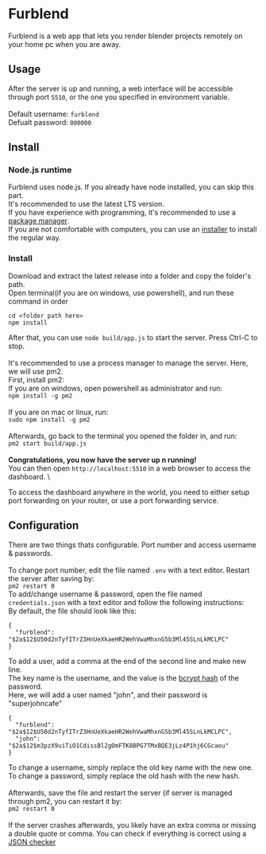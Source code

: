 # Furblend
Furblend is a web app that lets you render blender projects remotely on your home pc when you are away. 

## Usage
After the server is up and running, a web interface will be accessible through port `5510`, or the one you specified in environment variable. \
\
Default username: `furblend` \
Defualt password: `000000` 

## Install
### Node.js runtime
Furblend uses node.js. If you already have node installed, you can skip this part. \
It's recommended to use the latest LTS version. \
If you have experience with programming, it's recommended to use a [package manager](https://nodejs.org/en/download/package-manager).\
If you are not comfortable with computers, you can use an [installer](https://nodejs.org/en/download/prebuilt-installer) to install the regular way.
### Install
Download and extract the latest release into a folder and copy the folder's path. \
Open terminal(if you are on windows, use powershell), and run these command in order
```
cd <folder path here>
npm install
```
After that, you can use `node build/app.js` to start the server. Press Ctrl-C to stop. \
\
It's recommended to use a process manager to manage the server. Here, we will use pm2. \
First, install pm2: \
If you are on windows, open powershell as administrator and run: \
`npm install -g pm2` \
\
If you are on mac or linux, run: \
`sudo npm install -g pm2` \
\
Afterwards, go back to the terminal you opened the folder in, and run: \
`pm2 start build/app.js` \
\
**Congratulations, you now have the server up n running!** \
You can then open `http://localhost:5510` in a web browser to access the dashboard. \

To access the dashboard anywhere in the world, you need to either setup port forwarding on your router, or use a port forwarding service.

## Configuration
There are two things thats configurable. Port number and access username & passwords. \
\
To change port number, edit the file named `.env` with a text editor. Restart the server after saving by: \
`pm2 restart 0`
\
To add/change username & password, open the file named `credentials.json` with a text editor and follow the following instructions: \
By default, the file should look like this:
```
{
  "furblend": "$2a$12$U50d2nTyfITrZ3HnUeXkaeHR2WehVwaMhxnG5b3Ml45SLnLkMCLPC"
}
```
To add a user, add a comma at the end of the second line and make new line. \
The key name is the username, and the value is the [bcrypt hash](https://bcrypt-generator.com) of the password. \
Here, we will add a user named "john", and their password is "superjohncafe"
```
{
  "furblend": "$2a$12$U50d2nTyfITrZ3HnUeXkaeHR2WehVwaMhxnG5b3Ml45SLnLkMCLPC",
  "john": "$2a$12$m3pzX9uiTiO1CdissBl2gOmFTK8BPG7TMxBQE3jLz4P1hj6CGcaou"
}
```
To change a username, simply replace the old key name with the new one. \
To change a password, simply replace the old hash with the new hash. \
\
Afterwards, save the file and restart the server (if server is managed through pm2, you can restart it by: \
`pm2 restart 0`\
\
If the server crashes afterwards, you likely have an extra comma or missing a double quote or comma. You can check if everything is correct using a [JSON checker](https://jsonchecker.com/)
